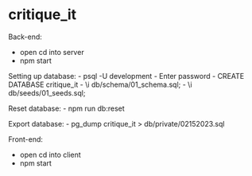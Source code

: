# critique_it

Back-end:
  - open cd into server
  - npm start

  Setting up database:
    - psql -U development
    - Enter password
    - CREATE DATABASE critique_it
    - \i db/schema/01_schema.sql;
    - \i db/seeds/01_seeds.sql;

  Reset database:
    - npm run db:reset

  Export database:
    - pg_dump critique_it > db/private/02152023.sql

Front-end:
  - open cd into client
  - npm start
